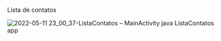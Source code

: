 Lista de contatos


![2022-05-11 23_00_37-ListaContatos – MainActivity java  ListaContatos app](https://user-images.githubusercontent.com/75685022/167977065-b6308fb9-a027-4a3f-9e4c-60e200a7e01f.png)
